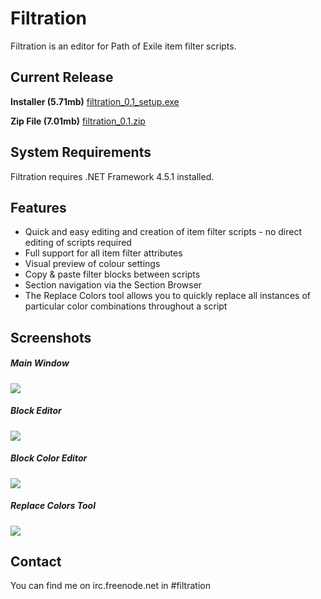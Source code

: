 # Filtration

Filtration is an editor for Path of Exile item filter scripts.

## Current Release
<b>Installer (5.71mb)</b> <a href="https://github.com/ben-wallis/Filtration/releases/download/0.1/filtration_0.1_setup.exe">filtration_0.1_setup.exe</a>

<b>Zip File (7.01mb)</b> <a href="https://github.com/ben-wallis/Filtration/releases/download/0.1/filtration_0.1.zip">filtration_0.1.zip</a>

## System Requirements
Filtration requires .NET Framework 4.5.1 installed.

## Features

* Quick and easy editing and creation of item filter scripts - no direct editing of scripts required
* Full support for all item filter attributes
* Visual preview of colour settings
* Copy & paste filter blocks between scripts
* Section navigation via the Section Browser
* The Replace Colors tool allows you to quickly replace all instances of particular color combinations throughout a script

## Screenshots

##### Main Window
<img src="http://i.imgur.com/cGTuGKq.png" />

##### Block Editor
<img src="http://i.imgur.com/nfzhWfn.png" />

##### Block Color Editor
<img src="http://i.imgur.com/nlBGiG4.png" />

##### Replace Colors Tool
<img src="http://i.imgur.com/oY1q6hq.png" />

## Contact

You can find me on irc.freenode.net in #filtration
